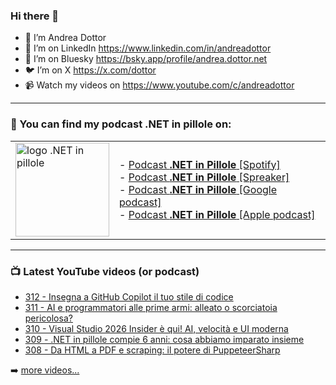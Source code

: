 ### Hi there 👋

- 🖖 I’m Andrea Dottor
- 🔗 I’m on LinkedIn https://www.linkedin.com/in/andreadottor
- 🦋 I’m on Bluesky https://bsky.app/profile/andrea.dottor.net
- 🐦 I’m on X https://x.com/dottor
- 📹 Watch my videos on https://www.youtube.com/c/andreadottor

---

### 📢 You can find my podcast **.NET in pillole** on:
  
<table>
  <tr>
    <td>
      <img src="https://www.dottor.net/images/podcast_logo.png" alt="logo .NET in pillole" width="150" height="150" />
    </td>
    <td>  
- <a href="https://open.spotify.com/show/7jyoG6BBmzvScNOqSpVvQQ?si=XI5bWP2WSNeyuvZjDIVKjw">Podcast <strong>.NET in Pillole</strong> [Spotify]</a><br />
- <a href="https://www.spreaker.com/show/net-in-pillole">Podcast <strong>.NET in Pillole</strong> [Spreaker]</a><br />
- <a href="https://www.google.com/podcasts?feed=aHR0cHM6Ly93d3cuc3ByZWFrZXIuY29tL3Nob3cvMzY4NTM0NC9lcGlzb2Rlcy9mZWVk">Podcast <strong>.NET in Pillole</strong> [Google podcast]</a><br />
- <a href="https://podcasts.apple.com/it/podcast/net-in-pillole/id1478648398">Podcast <strong>.NET in Pillole</strong> [Apple podcast]</a><br />
    </td>
  </tr>
</table>

---

### 📺 Latest YouTube videos (or podcast)

<!-- YOUTUBE:START -->
- [312 - Insegna a GitHub Copilot il tuo stile di codice](https://www.youtube.com/watch?v=WeRRucydKbI)
- [311 - AI e programmatori alle prime armi: alleato o scorciatoia pericolosa?](https://www.youtube.com/watch?v=ekVY2gGZ3rk)
- [310 - Visual Studio 2026 Insider è qui! AI, velocità e UI moderna](https://www.youtube.com/watch?v=XYgv7VBocEM)
- [309 - .NET in pillole compie 6 anni: cosa abbiamo imparato insieme](https://www.youtube.com/watch?v=f40Gtc6IOPE)
- [308 - Da HTML a PDF e scraping: il potere di PuppeteerSharp](https://www.youtube.com/watch?v=wbgGKyD-tls)
<!-- YOUTUBE:END -->

➡️ [more videos...](https://www.youtube.com/AndreaDottor)


